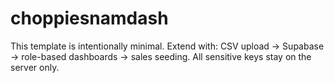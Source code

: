 # choppiesnamdash
This template is intentionally minimal.  Extend with: CSV upload → Supabase → role-based dashboards → sales seeding.  All sensitive keys stay on the server only.
